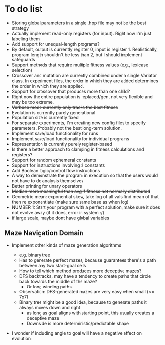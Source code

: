 # To do list

- Storing global parameters in a single .hpp file may not be the best strategy
- Actually implement read-only registers (for input). Right now I'm just labeling them
- Add support for unequal-length programs?
- By default, output is currently register 0, input is register 1. Realistically, program length shouldn't be less than 2, but I should implement safeguards
- Support methods that require multiple fitness values (e.g., lexicase selection)
- Crossover and mutation are currently combined under a single Variator class. In experiment files, the order in which they are added determines the order in which they are applied. 
- Support for crossover that produces more than one child?
- Right now the entire population is replaced/gen, not very flexible and may be too extreme. 
- ~~Verbose mode currently only tracks the best fitness~~
- Evolution is currently purely generational
- Population size is currently fixed
- For separate experiments, I'm creating new config files to specify parameters. Probably not the best long-term solution.
- Implement save/load functionality for runs
- Implement save/load functionality for individual programs
- Representation is currently purely register-based
- Is there a better approach to clamping in fitness calculations and registers?
- Support for random ephemeral constants
- Support for instructions involving 2 constants
- Add Boolean logic/control flow instructions
- A way to demonstrate the program in execution so that the users would not have to do analysis themselves
- Better printing for unary operators
- ~~Median more meaningful than avg if fitness not normally distributed~~
- Geometric mean: exponential skew, take log of all vals find mean of that then re exponentiate (make sure same base as when log)
- NUMBER 1: Start your program with a perfect solution, make sure it does not evolve away (if it does, error in system :/)
- if large scale, maybe dont have global variables


## Maze Navigation Domain
- Implement other kinds of maze generation algorithms
    - e.g. binary tree
    - Has to generate perfect mazes, because guarantees there's a path between any two start-goal cells
    - How to tell which method produces more deceptive mazes?
    - DFS backtracks, may have a tendency to create paths that circle back towards the middle of the maze?
        - Or long winding paths
    - Observation: DFS-generated mazes are very easy when small (<= 7x7)
    - Binary tree might be a good idea, because to generate paths it always moves down and right
        - as long as goal aligns with starting point, this usually creates a deceptive maze
        - Downside is more deterministic/predictable shape

- I wonder if including angle to goal will have a negative effect on evolution
